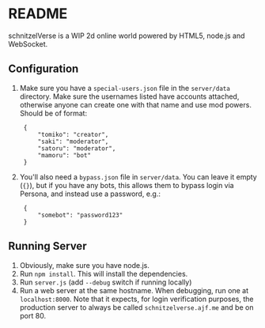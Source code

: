 README
======

schnitzelVerse is a WIP 2d online world powered by HTML5, node.js and WebSocket.

Configuration
-------------

1. Make sure you have a `special-users.json` file in the `server/data` directory. Make sure the usernames listed have accounts attached, otherwise anyone can create one with that name and use mod powers. Should be of format:

        {
            "tomiko": "creator",
            "saki": "moderator",
            "satoru": "moderator",
            "mamoru": "bot"
        }


2. You'll also need a `bypass.json` file in `server/data`. You can leave it empty (`{}`), but if you have any bots, this allows them to bypass login via Persona, and instead use a password, e.g.:

        {
            "somebot": "password123"
        }

Running Server
--------------

1. Obviously, make sure you have node.js.
2. Run `npm install`. This will install the dependencies.
3. Run `server.js` (add `--debug` switch if running locally)
4. Run a web server at the same hostname. When debugging, run one at `localhost:8000`. Note that it expects, for login verification purposes, the production server to always be called `schnitzelverse.ajf.me` and be on port 80.
